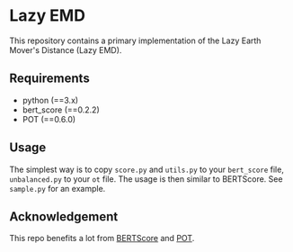 # Lazy EMD
This repository contains a primary implementation of the Lazy Earth Mover's Distance (Lazy EMD).

## Requirements
- python (==3.x)
- bert_score (==0.2.2)
- POT (==0.6.0)

## Usage
The simplest way is to copy `score.py` and `utils.py` to your `bert_score` file, `unbalanced.py` to your `ot` file.
The usage is then similar to BERTScore. See `sample.py` for an example.

## Acknowledgement
This repo benefits a lot from [BERTScore](https://github.com/Tiiiger/bert_score) and [POT](https://github.com/PythonOT/POT).
